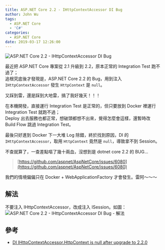 ```yaml
---
title: ASP.NET Core 2.2 - IHttpContextAccessor DI Bug
author: John Wu
tags:
  - ASP.NET Core
  - 'C#'
categories:
  - ASP.NET Core
date: 2019-03-17 12:26:00
---
```

![ASP.NET Core 2.2 - IHttpContextAccessor DI Bug](/images/logo-net-core.png)

最近把 ASP.NET Core 專案從 2.1 升級到 2.2，原本正常的 Integration Test 跑不過了；  
追根究底後才發現是，ASP.NET Core 2.2 的 Bug，用到注入 `IHttpContextAccessor` 發生 `HttpContext` 是 `null`。  

<!-- more -->

又踩到雷，還是踩到大地雷，搞了我好幾天！！！  

在本機開發，直接運行 Integration Test 是正常的，但只要放到 Docker 裡運行 Integration Test 就跑不過；  
Deploy 出去服務也都正常，想破頭都想不出來，覺得怎麼會這樣，還暫時改 Build Flow 跳過 Integration Test。  

最後只好進到 Docker 下一大堆 Log 除錯，終於找到原因，DI 的 `IHttpContextAccessor`，取用 `HttpContext` 竟然是 `null`，導致拿不到 Session。  

不查就算了，一查差點嘔了幾十兩血，沒想到是 dotnet core 2.2 的 BUG...  
> [https://github.com/aspnet/AspNetCore/issues/6080](https://github.com/aspnet/AspNetCore/issues/6080)  

我們的情境偏偏只在 Docker + WebApplicationFactory 才會發生。雷阿～～～  

## 解法

不要注入 IHttpContextAccessor，改成注入 ISession。如圖：  
![ASP.NET Core 2.2 - IHttpContextAccessor DI Bug - 解法](/images/x427.png)

## 參考

* [DI IHttpContextAccessor.HttpContext is null after upgrade to 2.2.0](https://github.com/aspnet/AspNetCore/issues/6080)